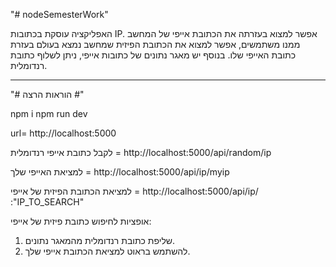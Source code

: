 "# nodeSemesterWork" 

האפליקציה עוסקת בכתובות IP.
אפשר למצוא בעזרתה את הכתובת אייפי של המחשב ממנו משתמשים,
אפשר למצוא את הכתובת הפיזית שמחשב נמצא בעולם בעזרת כתובת האייפי שלו.
בנוסף יש מאגר נתונים של כתובות אייפי, ניתן לשלוף כתובת רנדומלית.

--------------------------------------------------------------------------------------------------------------------

"# הוראות הרצה #"

npm i
npm run dev 

url= http://localhost:5000 

לקבל כתובת אייפי רנדומלית = http://localhost:5000/api/random/ip

למציאת האייפי שלך = http://localhost:5000/api/ip/myip

למציאת הכתובת הפיזית של אייפי = http://localhost:5000/api/ip/ :"IP_TO_SEARCH"

אופציות לחיפוש כתובת פיזית של אייפי:
1. שליפת כתובת רנדומלית מהמאגר נתונים.
2. להשתמש בראוט למציאת הכתובת אייפי שלך.
